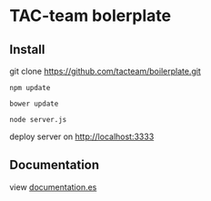# TAC-team bolerplate

## Install

git clone https://github.com/tacteam/boilerplate.git

```shell
npm update

bower update

node server.js
```

deploy server on [http://localhost:3333](http://localhost:3333)

## Documentation

view [documentation.es](documentation.es.md)